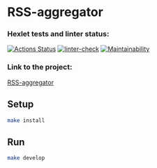 # RSS-aggregator
### Hexlet tests and linter status:
[![Actions Status](https://github.com/Karen2485/frontend-project-11/workflows/hexlet-check/badge.svg)](https://github.com/Karen2485/frontend-project-11/actions)
[![linter-check](https://github.com/Karen2485/frontend-project-11/actions/workflows/linter-check.yml/badge.svg)](https://github.com/Karen2485/frontend-project-11/actions/workflows/linter-check.yml)
[![Maintainability](https://api.codeclimate.com/v1/badges/6164d29d8d148bc9ebd3/maintainability)](https://codeclimate.com/github/Karen2485/frontend-project-11/maintainability)

### Link to the project:
[RSS-aggregator](https://frontend-project-11-n6oswnzwl-asatran687-gmailcom.vercel.app)

## Setup

```sh
make install
```

## Run

```sh
make develop
```
